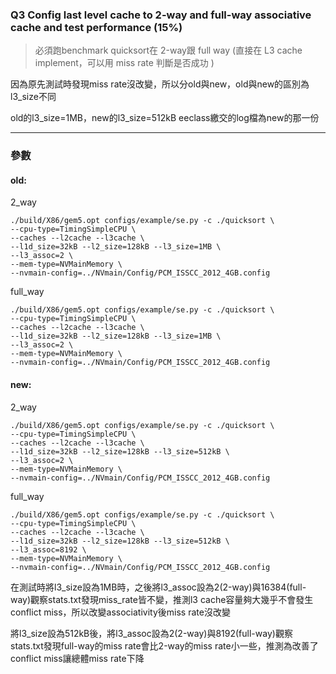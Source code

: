 ### Q3 Config last level cache to 2-way and full-way associative cache and test performance (15%) 
> 必須跑benchmark quicksort在 2-way跟 full way (直接在 L3 cache implement，可以用 miss rate 判斷是否成功 )

因為原先測試時發現miss rate沒改變，所以分old與new，old與new的區別為l3_size不同

old的l3_size=1MB，new的l3_size=512kB
eeclass繳交的log檔為new的那一份


---
### 參數
#### old:
2_way
```
./build/X86/gem5.opt configs/example/se.py -c ./quicksort \
--cpu-type=TimingSimpleCPU \
--caches --l2cache --l3cache \
--l1d_size=32kB --l2_size=128kB --l3_size=1MB \
--l3_assoc=2 \
--mem-type=NVMainMemory \
--nvmain-config=../NVmain/Config/PCM_ISSCC_2012_4GB.config
```

full_way
```
./build/X86/gem5.opt configs/example/se.py -c ./quicksort \
--cpu-type=TimingSimpleCPU \
--caches --l2cache --l3cache \
--l1d_size=32kB --l2_size=128kB --l3_size=1MB \
--l3_assoc=2 \
--mem-type=NVMainMemory \
--nvmain-config=../NVmain/Config/PCM_ISSCC_2012_4GB.config
```


#### new:
2_way
```
./build/X86/gem5.opt configs/example/se.py -c ./quicksort \
--cpu-type=TimingSimpleCPU \
--caches --l2cache --l3cache \
--l1d_size=32kB --l2_size=128kB --l3_size=512kB \
--l3_assoc=2 \
--mem-type=NVMainMemory \
--nvmain-config=../NVmain/Config/PCM_ISSCC_2012_4GB.config
```
full_way
```
./build/X86/gem5.opt configs/example/se.py -c ./quicksort \
--cpu-type=TimingSimpleCPU \
--caches --l2cache --l3cache \
--l1d_size=32kB --l2_size=128kB --l3_size=512kB \
--l3_assoc=8192 \
--mem-type=NVMainMemory \
--nvmain-config=../NVmain/Config/PCM_ISSCC_2012_4GB.config
```


在測試時將l3_size設為1MB時，之後將l3_assoc設為2(2-way)與16384(full-way)觀察stats.txt發現miss_rate皆不變，推測l3 cache容量夠大幾乎不會發生conflict miss，所以改變associativity後miss rate沒改變

將l3_size設為512kB後，將l3_assoc設為2(2-way)與8192(full-way)觀察stats.txt發現full-way的miss rate會比2-way的miss rate小一些，推測為改善了conflict miss讓總體miss rate下降
